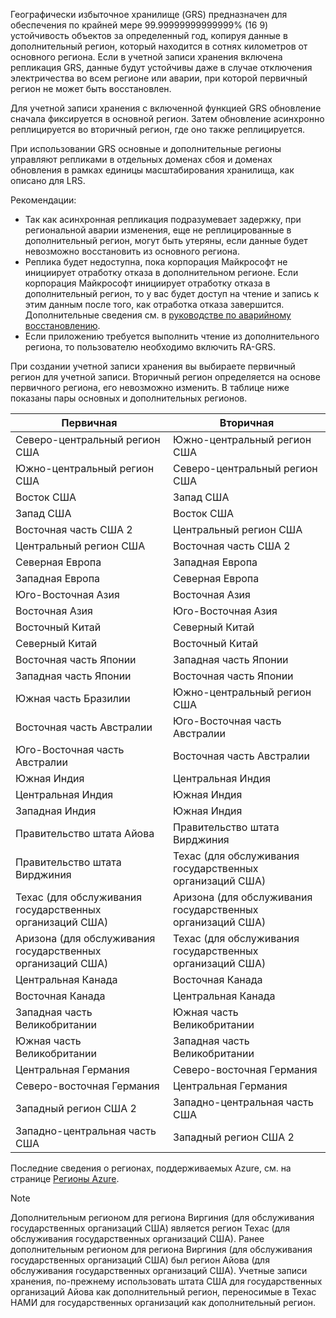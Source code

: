 Географически избыточное хранилище (GRS) предназначен для обеспечения по крайней мере 99.99999999999999% (16 9) устойчивость объектов за определенный год, копируя данные в дополнительный регион, который находится в сотнях километров от основного региона. Если в учетной записи хранения включена репликация GRS, данные будут устойчивы даже в случае отключения электричества во всем регионе или аварии, при которой первичный регион не может быть восстановлен.

Для учетной записи хранения с включенной функцией GRS обновление сначала фиксируется в основной регион. Затем обновление асинхронно реплицируется во вторичный регион, где оно также реплицируется.

При использовании GRS основные и дополнительные регионы управляют репликами в отдельных доменах сбоя и доменах обновления в рамках единицы масштабирования хранилища, как описано для LRS.

Рекомендации:

* Так как асинхронная репликация подразумевает задержку, при региональной аварии изменения, еще не реплицированные в дополнительный регион, могут быть утеряны, если данные будет невозможно восстановить из основного региона.
* Реплика будет недоступна, пока корпорация Майкрософт не инициирует отработку отказа в дополнительном регионе. Если корпорация Майкрософт инициирует отработку отказа в дополнительный регион, то у вас будет доступ на чтение и запись к этим данным после того, как отработка отказа завершится. Дополнительные сведения см. в [руководстве по аварийному восстановлению](../articles/storage/common/storage-disaster-recovery-guidance.md).
* Если приложению требуется выполнить чтение из дополнительного региона, то пользователю необходимо включить RA-GRS.

При создании учетной записи хранения вы выбираете первичный регион для учетной записи. Вторичный регион определяется на основе первичного региона, его невозможно изменить. В таблице ниже показаны пары основных и дополнительных регионов.

| Первичная | Вторичная |
| --- | --- |
| Северо-центральный регион США | Южно-центральный регион США |
| Южно-центральный регион США | Северо-центральный регион США |
| Восток США | Запад США |
| Запад США | Восток США |
| Восточная часть США 2 | Центральный регион США |
| Центральный регион США | Восточная часть США 2 |
| Северная Европа | Западная Европа |
| Западная Европа | Северная Европа |
| Юго-Восточная Азия | Восточная Азия |
| Восточная Азия | Юго-Восточная Азия |
| Восточный Китай | Северный Китай |
| Северный Китай | Восточный Китай |
| Восточная часть Японии | Западная часть Японии |
| Западная часть Японии | Восточная часть Японии |
| Южная часть Бразилии | Южно-центральный регион США |
| Восточная часть Австралии | Юго-Восточная часть Австралии |
| Юго-Восточная часть Австралии | Восточная часть Австралии |
| Южная Индия | Центральная Индия |
| Центральная Индия | Южная Индия |
| Западная Индия | Южная Индия |
| Правительство штата Айова | Правительство штата Вирджиния |
| Правительство штата Вирджиния | Техас (для обслуживания государственных организаций США) |
| Техас (для обслуживания государственных организаций США) | Аризона (для обслуживания государственных организаций США) |
| Аризона (для обслуживания государственных организаций США) | Техас (для обслуживания государственных организаций США) |
| Центральная Канада | Восточная Канада |
| Восточная Канада | Центральная Канада |
| Западная часть Великобритании | Южная часть Великобритании |
| Южная часть Великобритании | Западная часть Великобритании |
| Центральная Германия | Северо-восточная Германия |
| Северо-восточная Германия | Центральная Германия |
| Западный регион США 2 | Западно-центральная часть США |
| Западно-центральная часть США | Западный регион США 2 |

Последние сведения о регионах, поддерживаемых Azure, см. на странице [Регионы Azure](https://azure.microsoft.com/regions/).

>[!NOTE]  
> Дополнительным регионом для региона Виргиния (для обслуживания государственных организаций США) является регион Техас (для обслуживания государственных организаций США). Ранее дополнительным регионом для региона Виргиния (для обслуживания государственных организаций США) был регион Айова (для обслуживания государственных организаций США). Учетные записи хранения, по-прежнему использовать штата США для государственных организаций Айова как дополнительный регион, переносимые в Техас НАМИ для государственных организаций как дополнительный регион.
>
>
